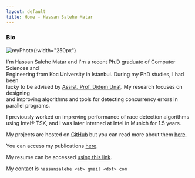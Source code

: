 ```yaml
---
layout: default
title: Home - Hassan Salehe Matar
---
```


### Bio

![myPhoto](/myPhoto.jpg){:width="250px"}

I'm Hassan Salehe Matar and I'm a recent Ph.D graduate of Computer Sciences and  
Engineering from Koc University in Istanbul. During my PhD studies, I had been  
lucky to be advised by [Assist. Prof. Didem Unat](http://home.ku.edu.tr/~dunat/).
My research focuses on designing  
and improving algorithms and tools for detecting concurrency errors in parallel programs.

I previously worked on improving performance of race detection algorithms  
using Intel® TSX, and I was later interned at Intel in Munich for 1.5 years.

My projects are hosted on [GitHub](https://github.com/hassansalehe) but you can
read more about them [here](projects).

You can access my publications [here](publications).

My resume can be accessed [using this link](resume).

My contact is `hassansalehe <at> gmail <dot> com`
